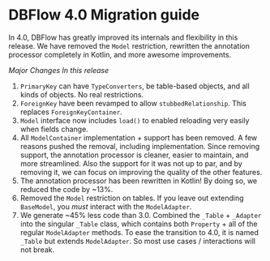 # DBFlow 4.0 Migration guide

In 4.0, DBFlow has greatly improved its internals and flexibility in this release. We have removed the `Model` restriction, rewritten the annotation processor completely in Kotlin, and more awesome improvements.

_Major Changes In this release_
1. `PrimaryKey` can have `TypeConverters`, be table-based objects, and all kinds of objects. No real restrictions.
2. `ForeignKey` have been revamped to allow `stubbedRelationship`. This replaces `ForeignKeyContainer`.
3. `Model` interface now includes `load()` to enabled reloading very easily when fields change.
4. All `ModelContainer` implementation + support has been removed. A few reasons pushed the removal, including implementation. Since removing support, the annotation processor is cleaner, easier to maintain, and more streamlined. Also the support for it was not up to par, and by removing it, we can focus on improving the quality of the other features.
5. The annotation processor has been rewritten in Kotlin! By doing so, we reduced the code by ~13%.
6. Removed the `Model` restriction on tables. If you leave out extending `BaseModel`, you _must_ interact with the `ModelAdapter`.
7. We generate ~45% less code than 3.0. Combined the `_Table` + `_Adapter` into the singular `_Table` class, which contains both `Property` + all of the regular `ModelAdapter` methods. To ease the transition to 4.0, it is named `_Table` but extends `ModelAdapter`. So most use cases / interactions will not break. 
